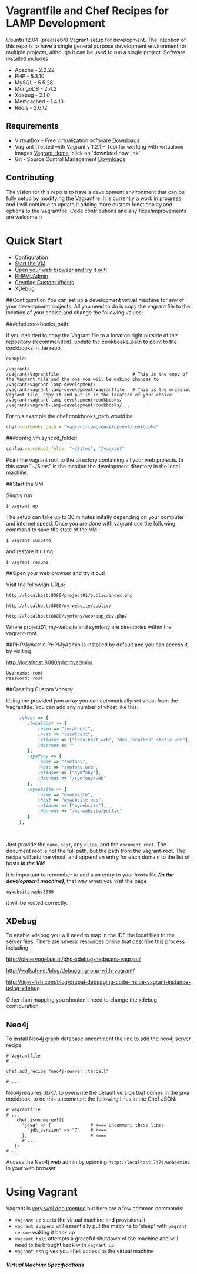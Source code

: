 # Vagrantfile and Chef Recipes for LAMP Development

Ubuntu 12.04 (precise64) Vagrant setup for development. The intention of this repo is to have a single general purpose development environment for multiple projects, although it can be used to run a single project.
Software installed includes
* Apache    - 2.2.22
* PHP       - 5.3.10
* MySQL     - 5.5.28
* MongoDB   - 2.4.2
* Xdebug    - 2.1.0
* Memcached - 1.4.13
* Redis     - 2.6.12


## Requirements

* VirtualBox - Free virtualization software [Downloads](https://www.virtualbox.org/wiki/Downloads)
* Vagrant (Tested with Vagrant v 1.2.1)- Tool for working with virtualbox images [Vagrant Home](https://www.vagrantup.com), click on 'download now link'
* Git - Source Control Management [Downloads](http://git-scm.com/downloads)

## Contributing
The vision for this repo is to have a development environment that can be fully setup by modifying the Vagranfile.
It is currently a work in progress and I will continue to update it adding more custom functionality and options to the Vagrantfile. Code contributions and any fixes/improvements are welcome :)

# Quick Start 
* [Configuration](#configuration)
* [Start the VM](#start-the-vm)
* [Open your web browser and try it out!](#open-your-web-browser-and-try-it-out)
* [PHPMyAdmin](#phpmyadmin)
* [Creating Custom Vhosts](#creating-custom-vhosts)
* [XDebug](#xdebug)

##Configuration
You can set up a development virtual machine for any of your development projects. All you need to do is copy the vagrant file to the location of your choise and change the following values:

###chef.cookbooks_path:

If you decided to copy the Vagrant file to a location right outside of this repository (recommended), update the cookbooks_path to point to the cookbooks in the repo. 

```
example:

/vagrant/
/vagrant/Vagrantfile                            # This is the copy of the Vagrant file and the one you will be making changes to
/vagrant/vagrant-lamp-development/
/vagrant/vagrant-lamp-development/Vagrantfile   # This is the original Vagrant file, copy it and put it in the location of your choice
/vagrant/vagrant-lamp-development/cookbooks/
/vagrant/vagrant-lamp-development/cookbooks/...

```
For this example the chef.cookbooks_path would be:
```ruby
chef.cookbooks_path = "vagrant-lamp-development/cookbooks"
```

###config.vm.synced_folder:
```ruby
config.vm.synced_folder "~/Sites", "/vagrant"
```
Point the vagrant root to the directory containing all your web projects. In this case "~/Sites" is the location the development directory in the local machine. 


##Start the VM

Simply run

```
$ vagrant up
```

The setup can take up to 30 minutes initally depending on your computer and internet speed. Once you are done with vagrant use the following command to save the state of the VM :

```
$ vagrant suspend
```

and restore it using:

```
$ vagrant resume
```

##Open your web browser and try it out!
        
Visit the followign URLs:
```
http://localhost:8080/project01/public/index.php

http://localhost:8080/my-website/public/

http://localhost:8080/symfony/web/app_dev.php/
```

Where project01, my-website and symfony are directories within the vagrant-root. 


##PHPMyAdmin 
PHPMyAdmin is installed by default and you can access it by visiting

[http://localhost:8080/phpmyadmin/](http://localhost:8080/phpmyadmin/)
```
Username: root
Password: root
```
##Creating Custom Vhosts:

Using the provided json array you can automatically set vhost from the Vagrantfile. You can add any number of vhost like this:

```ruby
     :vhost => {
        :localhost => {
            :name => "localhost",
            :host => "localhost", 
            :aliases => ["localhost.web", "dev.localhost-static.web"],
            :docroot => ""
        },
        :symfony => {
            :name => "symfony",
            :host => "symfony.web", 
            :aliases => ["symfony"],
            :docroot => "/symfony/web"
        },
        :mywebsite => {
            :name => "mywebsite",
            :host => "mywebsite.web", 
            :aliases => ["mywebsite"],
            :docroot => "/my-website/public"
        }
     },
     
       
```

Just provide the ```name```, ```host```, any ```alias```, and the ```document root```. The document root is not the full path, but the path from the vagrant-root. The recipe will add the vhost, and append an entry for each domain to the list of hosts ***in the VM***.

It is important to remember to add a an entry to your hosts file ***(in the development machine)***, that way when you visit the page

```
mywebsite.web:8080
```

it will be routed correctly.

## XDebug
To enable xdebug you will need to map in the IDE the local files to the server files. There are several resources online that describe this process including:

http://pietervogelaar.nl/php-xdebug-netbeans-vagrant/

http://walkah.net/blog/debugging-php-with-vagrant/

http://tiger-fish.com/blog/drupal-debugging-code-inside-vagrant-instance-using-xdebug

Other than mapping you shouldn't need to change the xdebug configuration.


## Neo4j
To install Neo4j graph database uncomment the line to add the neo4j server recipe

```
# Vagrantfile
# ...

chef.add_recipe "neo4j-server::tarball"

# ... 
```
Neo4j requires JDK7, to overwrite the default version that comes in the java cookbook, to do this uncomment  the following lines in the Chef JSON:

```
# Vagrantfile
# ...
    chef.json.merge!({
      "java" => {               # <=== Uncomment these lines
        "jdk_version" => "7"    # <===
      },                        # <===
      # ...
   })
# ...
```

Access the Neo4j web admin by opinning `http://localhost:7474/webadmin/` in your web browser. 

# Using Vagrant

Vagrant is [very well documented](http://vagrantup.com/v1/docs/index.html) but here are a few common commands:

* `vagrant up` starts the virtual machine and provisions it
* `vagrant suspend` will essentially put the machine to 'sleep' with `vagrant resume` waking it back up
* `vagrant halt` attempts a graceful shutdown of the machine and will need to be brought back with `vagrant up`
* `vagrant ssh` gives you shell access to the virtual machine


##### Virtual Machine Specifications #####
